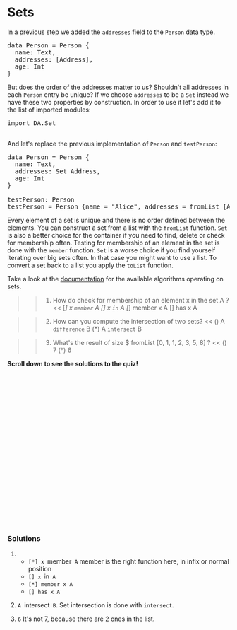 # Sets

In a previous step we added the `addresses` field to the `Person` data type.

<pre>
data Person = Person {
  name: Text,
  addresses: [Address],
  age: Int
}
</pre>

But does the order of the addresses matter to us? Shouldn't all addresses in each `Person` entry be
unique? If we choose `addresses` to be a `Set` instead we have these two properties by
construction. In order to use it let's add it to the list of imported modules:

<pre class="file" data-target="clipboard">
import DA.Set

</pre>

And let's replace the previous implementation of `Person` and `testPerson`:

<pre class="file" data-target="clipboard">
data Person = Person {
  name: Text,
  addresses: Set Address,
  age: Int
}

testPerson: Person
testPerson = Person {name = "Alice", addresses = fromList [Address {street = "RabbitStreet", city = "QueenOfHearts", country = "Wonderland"}], age = 7}
</pre>

Every element of a set is unique and there is no order defined between the elements. You can
construct a set from a list with the `fromList` function. `Set` is also a better choice for the container if you need to find, delete or check for membership often. Testing for membership of an element in the set is done with the `member` function.  `Set` is a worse choice if you find yourself iterating over big sets often. In that case you might want to
use a list. To convert a set back to a list you apply the `toList` function.

Take a look at the [documentation](https://docs.daml.com/daml/stdlib/DA-Set.html) for the
available algorithms operating on sets.

>> 1) How do check for membership of an element x in the set A ? <<
[*] x `member` A
[] x `in` A
[*] member x A
[] has x A

>> 2) How can you compute the intersection of two sets? <<
() A `difference` B
(*) A `intersect` B

>> 3) What's the result of size $ fromList [0, 1, 1, 2, 3, 5, 8] ? <<
() 7
(*) 6

**Scroll down to see the solutions to the quiz!**

<br/>
<br/>
<br/>
<br/>
<br/>
<br/>
<br/>
<br/>
<br/>
<br/>
<br/>
<br/>
<br/>
<br/>
<br/>
<br/>
<br/>
<br/>
<br/>
<br/>

### Solutions

1. - `[*] x `member` A` member is the right function here, in infix or normal position
   - `[] x `in` A`
   - `[*] member x A`
   - `[] has x A`

1. `A `intersect` B`. Set intersection is done with `intersect`.
1. `6` It's not 7, because there are 2 ones in the list.
